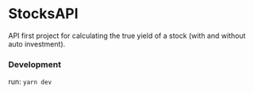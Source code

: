 # StocksAPI

API first project for calculating the true yield of a stock (with and without auto investment).

### Development

run: `yarn dev`


